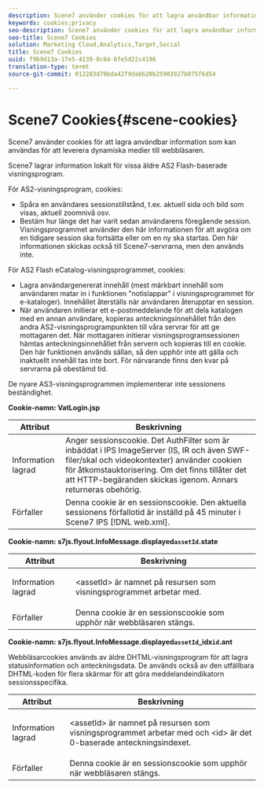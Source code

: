 ```yaml
---
description: Scene7 använder cookies för att lagra användbar information som kan användas för att leverera dynamiska medier till webbläsaren.
keywords: cookies;privacy
seo-description: Scene7 använder cookies för att lagra användbar information som kan användas för att leverera dynamiska medier till webbläsaren.
seo-title: Scene7 Cookies
solution: Marketing Cloud,Analytics,Target,Social
title: Scene7 Cookies
uuid: f9b9d13a-17e5-4139-8c84-6fe5d22c4196
translation-type: tm+mt
source-git-commit: 012283d79bda42f9dabb20b25903927b075f6d54

---
```



# Scene7 Cookies{#scene-cookies}

Scene7 använder cookies för att lagra användbar information som kan användas för att leverera dynamiska medier till webbläsaren.

Scene7 lagrar information lokalt för vissa äldre AS2 Flash-baserade visningsprogram.

För AS2-visningsprogram, cookies:

* Spåra en användares sessionstillstånd, t.ex. aktuell sida och bild som visas, aktuell zoomnivå osv.
* Bestäm hur länge det har varit sedan användarens föregående session. Visningsprogrammet använder den här informationen för att avgöra om en tidigare session ska fortsätta eller om en ny ska startas. Den här informationen skickas också till Scene7-servrarna, men den används inte.

För AS2 Flash eCatalog-visningsprogrammet, cookies:

* Lagra användargenererat innehåll (mest märkbart innehåll som användaren matar in i funktionen &quot;notislappar&quot; i visningsprogrammet för e-kataloger). Innehållet återställs när användaren återupptar en session.
* När användaren initierar ett e-postmeddelande för att dela katalogen med en annan användare, kopieras anteckningsinnehållet från den andra AS2-visningsprogrampunkten till våra servrar för att ge mottagaren det. När mottagaren initierar visningsprogramsessionen hämtas anteckningsinnehållet från servern och kopieras till en cookie. Den här funktionen används sällan, så den upphör inte att gälla och inaktuellt innehåll tas inte bort. För närvarande finns den kvar på servrarna på obestämd tid.

De nyare AS3-visningsprogrammen implementerar inte sessionens beständighet.

**Cookie-namn: VatLogin.jsp**

| Attribut | Beskrivning |
|---|---|
| Information lagrad | Anger sessionscookie. Det AuthFilter som är inbäddat i IPS ImageServer (IS, IR och även SWF-filer/skal och videokontexter) använder cookien för åtkomstauktorisering. Om det finns tillåter det att HTTP-begäranden skickas igenom. Annars returneras obehörig. |
| Förfaller | Denna cookie är en sessionscookie. Den aktuella sessionens förfallotid är inställd på 45 minuter i Scene7 IPS [!DNL web.xml]. |

**Cookie-namn: s7js.flyout.InfoMessage.displayed`assetId`.state**

<table id="table_6835D64C5D464A049F576621F2BE3FAD"> 
 <thead> 
  <tr> 
   <th colname="col1" class="entry"> Attribut </th> 
   <th colname="col2" class="entry"> Beskrivning </th> 
  </tr> 
 </thead>
 <tbody> 
  <tr> 
   <td colname="col1"> Information lagrad </td> 
   <td colname="col2"> <p>&lt;assetId&gt; är namnet på resursen som visningsprogrammet arbetar med. </p> </td> 
  </tr> 
  <tr> 
   <td colname="col1"> Förfaller </td> 
   <td colname="col2"> Denna cookie är en sessionscookie som upphör när webbläsaren stängs. </td> 
  </tr> 
 </tbody> 
</table>

**Cookie-namn: s7js.flyout.InfoMessage.displayed`assetId`_idx`id`.ant**

Webbläsarcookies används av äldre DHTML-visningsprogram för att lagra statusinformation och anteckningsdata. De används också av den utfällbara DHTML-koden för flera skärmar för att göra meddelandeindikatorn sessionsspecifika.

<table id="table_8F6CC83D32D54BEE99884318AD126C98"> 
 <thead> 
  <tr> 
   <th colname="col1" class="entry"> Attribut </th> 
   <th colname="col2" class="entry"> Beskrivning </th> 
  </tr> 
 </thead>
 <tbody> 
  <tr> 
   <td colname="col1"> Information lagrad </td> 
   <td colname="col2"> <p> </p> <p> &lt;assetId&gt; är namnet på resursen som visningsprogrammet arbetar med och &lt;id&gt; är det 0-baserade anteckningsindexet. </p> </td> 
  </tr> 
  <tr> 
   <td colname="col1"> Förfaller </td> 
   <td colname="col2"> Denna cookie är en sessionscookie som upphör när webbläsaren stängs. </td> 
  </tr> 
 </tbody> 
</table>

